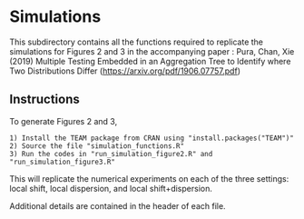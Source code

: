 # Simulations

This subdirectory contains all the functions required to replicate the simulations for Figures 2 and 3 in the 
accompanying paper : Pura, Chan, Xie (2019) Multiple Testing Embedded in an Aggregation Tree to Identify
where Two Distributions Differ (https://arxiv.org/pdf/1906.07757.pdf)

## Instructions
To generate Figures 2 and 3,

    1) Install the TEAM package from CRAN using "install.packages("TEAM")"
    2) Source the file "simulation_functions.R"
    3) Run the codes in "run_simulation_figure2.R" and "run_simulation_figure3.R" 
    
This will replicate the 
numerical experiments on each of the three settings: local shift, local dispersion, and local shift+dispersion.

Additional details are contained in the header of each file. 

